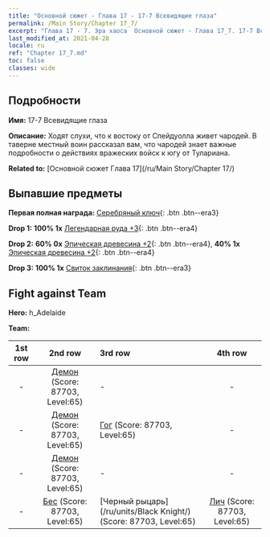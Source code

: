 ```yaml
---
title: "Основной сюжет - Глава 17 - 17-7 Всевидящие глаза"
permalink: /Main Story/Chapter 17_7/
excerpt: "Глава 17 - 7. Эра хаоса  Основной сюжет - Глава 17_7. 17-7 Всевидящие глаза"
last_modified_at: 2021-04-28
locale: ru
ref: "Chapter 17_7.md"
toc: false
classes: wide
---
```


## Подробности

 **Имя:** 17-7 Всевидящие глаза

 **Описание:** Ходят слухи, что к востоку от Спейдуолла живет чародей. В таверне местный воин рассказал вам, что чародей знает важные подробности о действиях вражеских войск к югу от Тулариана.

 **Related to:** [Основной сюжет Глава 17](/ru/Main Story/Chapter 17/)

## Выпавшие предметы

 **Первая полная награда:** [Серебряный ключ](/ItemsRU/con_693/){: .btn .btn--era3}

 **Drop 1:** **100% 1x** [Легендарная руда +3](/ItemsRU/mat_54/){: .btn .btn--era4}

 **Drop 2:** **60% 0x** [Эпическая древесина +2](/ItemsRU/mat_48/){: .btn .btn--era4}, **40% 1x** [Эпическая древесина +2](/ItemsRU/mat_48/){: .btn .btn--era4}

 **Drop 3:** **100% 1x** [Свиток заклинания](/ItemsRU/con_694/){: .btn .btn--era3}


## Fight against Team
 **Hero:** h_Adelaide

 **Team:**


  | 1st row | 2nd row | 3rd row | 4th row |
  |:----:|:----:|:----|:----:|
  | - | [Демон](/ru/units/Demon/) (Score: 87703, Level:65)  | - | - |
  | - | [Демон](/ru/units/Demon/) (Score: 87703, Level:65)  | [Гог](/ru/units/Gog/) (Score: 87703, Level:65)  | - |
  | - | [Демон](/ru/units/Demon/) (Score: 87703, Level:65)  | - | - |
  | - | [Бес](/ru/units/Imp/) (Score: 87703, Level:65)  | [Черный рыцарь](/ru/units/Black Knight/) (Score: 87703, Level:65)  | [Лич](/ru/units/Lich/) (Score: 87703, Level:65)  |


